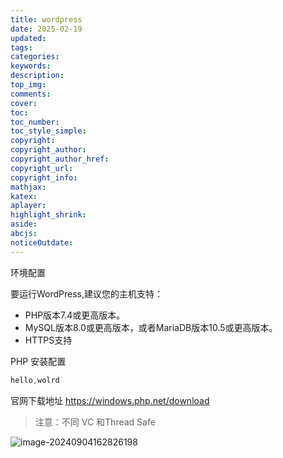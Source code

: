 ```yaml
---
title: wordpress
date: 2025-02-19
updated:
tags: 
categories:
keywords:
description:
top_img: 
comments:
cover: 
toc: 
toc_number:
toc_style_simple:
copyright:
copyright_author:
copyright_author_href:
copyright_url:
copyright_info:
mathjax:
katex:
aplayer:
highlight_shrink:
aside:
abcjs:
noticeOutdate:
---
```




环境配置

要运行WordPress,建议您的主机支特：

- PHP版本7.4或更高版本。
- MySQL版本8.0或更高版本，或者MariaDB版本10.5或更高版本。
- HTTPS支持

PHP 安装配置

```java
hello,wolrd
```





官网下载地址 https://windows.php.net/download

> 注意：不同 VC 和Thread Safe



![image-20240904162826198](C:\Users\User\AppData\Roaming\Typora\typora-user-images\image-20240904162826198.png)



